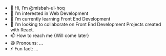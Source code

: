 - 👋 Hi, I’m @misbah-ul-hoq
- 👀 I’m interested in Web Development
- 🌱 I’m currently learning Front End Development 
- 💞️ I’m looking to collaborate on Front End Development Projects created with React. 
- 📫 How to reach me {Will come later}
- 😄 Pronouns: ...
- ⚡ Fun fact: ...

<!---
misbah-ul-hoq/misbah-ul-hoq is a ✨ special ✨ repository because its `README.md` (this file) appears on your GitHub profile.
You can click the Preview link to take a look at your changes.
--->
